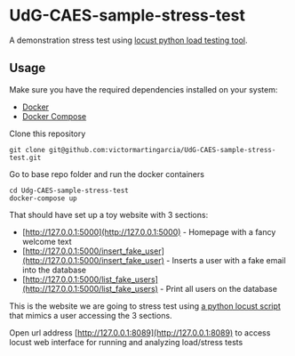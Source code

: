 # UdG-CAES-sample-stress-test
A demonstration stress test using [locust python load testing tool](https://locust.io).

## Usage

Make sure you have the required dependencies installed on your system:

* [Docker](https://docs.docker.com/)
* [Docker Compose](https://docs.docker.com/compose/)

Clone this repository

```
git clone git@github.com:victormartingarcia/UdG-CAES-sample-stress-test.git
```

Go to base repo folder and run the docker containers

```
cd Udg-CAES-sample-stress-test
docker-compose up
```

That should have set up a toy website with 3 sections:

* [http://127.0.0.1:5000](http://127.0.0.1:5000) - Homepage with a fancy welcome text
* [http://127.0.0.1:5000/insert_fake_user](http://127.0.0.1:5000/insert_fake_user) - Inserts a user with a fake email into the database
* [http://127.0.0.1:5000/list_fake_users](http://127.0.0.1:5000/list_fake_users) - Print all users on the database

This is the website we are going to stress test using [a python locust script](locust_scripts/locustfile.py) that mimics a user accessing the 3 sections.

Open url address [http://127.0.0.1:8089](http://127.0.0.1:8089) to access locust web interface for running and analyzing load/stress tests